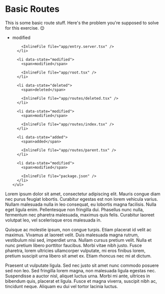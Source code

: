 # Basic Routes

This is some basic route stuff. Here's the problem you're supposed to solve for
this exercise. 😌

<TouchedFiles>
  <div id="files">
    <ul>
      <li data-state="modified">
        <span>modified</span>

        <InlineFile file="app/entry.server.tsx" />
      </li>

      <li data-state="modified">
        <span>modified</span>

        <InlineFile file="app/root.tsx" />
      </li>

      <li data-state="deleted">
        <span>deleted</span>

        <InlineFile file="app/routes/deleted.tsx" />
      </li>

      <li data-state="modified">
        <span>modified</span>

        <InlineFile file="app/routes/index.tsx" />
      </li>

      <li data-state="added">
        <span>added</span>

        <InlineFile file="app/routes/parent.tsx" />
      </li>

      <li data-state="modified">
        <span>modified</span>

        <InlineFile file="package.json" />
      </li>
    </ul>

  </div>
</TouchedFiles>

Lorem ipsum dolor sit amet, consectetur adipiscing elit. Mauris congue diam nec
purus feugiat lobortis. Curabitur egestas est non lorem vehicula varius. Nullam
malesuada nulla in leo consequat, eu lobortis magna facilisis. Nulla eget ligula
enim. Pellentesque non fringilla dui. Phasellus nunc nulla, fermentum nec
pharetra malesuada, maximus quis felis. Curabitur laoreet volutpat leo, vel
scelerisque eros malesuada in.

Quisque ac molestie ipsum, non congue turpis. Etiam placerat id velit ac
maximus. Vivamus at laoreet velit. Duis malesuada magna rutrum, vestibulum nisi
sed, imperdiet urna. Nullam cursus pretium velit. Nulla et nunc pretium libero
porttitor faucibus. Morbi vitae nibh justo. Fusce pharetra, lorem ultricies
ullamcorper vulputate, mi eros finibus lorem, pretium suscipit urna libero sit
amet ex. Etiam rhoncus nec mi at dictum.

Praesent ut vulputate ligula. Sed nec justo sit amet nunc commodo posuere sed
non leo. Sed fringilla lorem magna, non malesuada ligula egestas nec.
Suspendisse a auctor nisl, aliquet luctus urna. Morbi mi ante, ultrices in
bibendum quis, placerat et ligula. Fusce et magna viverra, suscipit nibh ac,
tincidunt neque. Aliquam eu dui vel tortor lacinia luctus.
